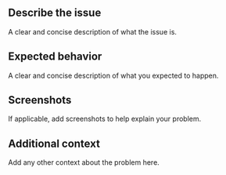 <!-- 🚨 Please Do Not skip any instructions and information mentioned below as they are all required and essential to investigate the issue. Issues with missing information may be closed without investigation 🚨 -->

## Describe the issue
A clear and concise description of what the issue is.

## Expected behavior
A clear and concise description of what you expected to happen.

## Screenshots
If applicable, add screenshots to help explain your problem.

## Additional context
Add any other context about the problem here.
